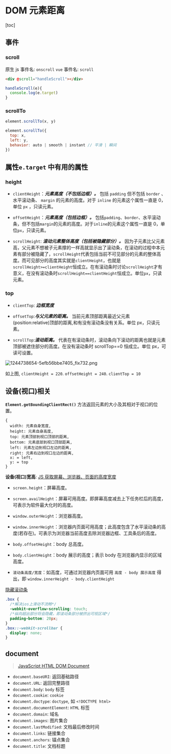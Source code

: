 # DOM 元素距离

[toc]

## 事件

### scroll

原生 js 事件名: `onscroll`
`vue` 事件名: `scroll`

```html
<div @scroll="handleScroll"></div>
```

```js
handleScroll(e){
  console.log(e.target)
}
```

### scrollTo

```js
element.scrollTo(x, y)

element.scrollTo({
  top: x,
  left: y,
  behavior: auto | smooth | instant // 平滑 | 瞬间
})
```

## 属性`e.target` 中有用的属性

### height

- `clientHeight`：**_元素高度（不包括边框）。_** 包括 `padding` 但不包括 `border` 、水平滚动条、 `margin` 的元素的高度。对于 `inline` 的元素这个属性一直是 0，单位 `px` ，只读元素。

- `offsetHeight`：**_元素高度（包括边框）。_** 包括`padding`、`border`、水平滚动条，但不包括`margin`的元素的高度。对于`inline`的元素这个属性一直是 0，单位`px`，只读元素。

- `scrollHeight`: **_滚动元素整体高度（包括被隐藏部分）。_** 因为子元素比父元素高，父元素不想被子元素撑的一样高就显示出了滚动条，在滚动的过程中本元素有部分被隐藏了，`scrollHeight`代表包括当前不可见部分的元素的整体高度。而可见部分的高度其实就是`clientHeight`，也就是`scrollHeight>=clientHeight`恒成立。在有滚动条时讨论`scrollHeight`才有意义，在没有滚动条时`scrollHeight==clientHeight`恒成立。单位`px`，只读元素。

### top

- `clientTop`: **_边框宽度_**

- `offsetTop`:**_与父元素的距离。_** 当前元素顶部距离最近父元素(position:relative)顶部的距离,和有没有滚动条没有关系。单位 px，只读元素。

- `scrollTop`:**_滚动距离。_** 代表在有滚动条时，滚动条向下滚动的距离也就是元素顶部被遮住部分的高度。在没有滚动条时 scrollTop==0 恒成立。单位 px，可读可设置。

![1244738654-5efb56bbe7405_fix732.png](http://tva1.sinaimg.cn/mw690/006EgRKPgy1gx5tr32j6cj306o04ngma.jpg)

如上图, `clientHeight = 220`. `offsetHeight = 240`. `clientTop = 10`

## 设备(视口)相关

**`Element.getBoundingClientRect()`** 方法返回元素的大小及其相对于视口的位置。

```text
{
  width: 元素自身宽度,
  height: 元素自身高度,
  top: 元素顶部到视口顶部的距离,
  bottom: 元素底部到视口顶部距离,
  left: 元素左边到视口左边的距离,
  right: 元素右边到视口左边的距离,
  x: = left,
  y: = top
}
```

**设备(视口)宽高**:
[JS 获取屏幕、浏览器、页面的高度宽度](https://segmentfault.com/a/1190000010443608)

- `screen.height`：屏幕高度。

- `screen.availHeight`：屏幕可用高度。即屏幕高度减去上下任务栏后的高度，可表示为软件最大化时的高度。

- `window.outerHeight`：浏览器高度。

- `window.innerHeight`：浏览器内页面可用高度；此高度包含了水平滚动条的高度(若存在)。可表示为浏览器当前高度去除浏览器边框、工具条后的高度。

- `body.offsetHeight`：body 总高度。

- `body.clientHeight`：body 展示的高度；表示 body 在浏览器内显示的区域高度。

- `滚动条高度/宽度`：如高度，可通过浏览器内页面可用 `高度 - body 展示高度` 得出，即 `window.innerHeight - body.clientHeight`

[隐藏滚动条](https://www.jianshu.com/p/01a85bf1e113)

```css
.box {
  /*解决ios上滑动不流畅*/
  -webkit-overflow-scrolling: touch;
  /*纵向超出部分将会隐藏，即滚动条部分被挤出可视区域*/
  padding-bottom: 20px;
}
.box::-webkit-scrollbar {
  display: none;
}
```

## document

> [JavaScript HTML DOM Document](https://www.w3schools.com/js/js_htmldom_document.asp)

- `document.baseURI`: 返回基础路径
- `document.URL`: 返回完整路径
- `document.body`: `body` 标签
- `document.cookie`: `cookie`
- `document.doctype`: `doctype`, 如 `<!DOCTYPE html>`
- `document.documentElement`: `HTML` 标签
- `document.domain`: 域名
- `document.images`: 图片集合
- `document.lastModified`: 文档最后修改时间
- `document.links`: 链接集合
- `document.anchors`: 锚点集合
- `document.title`: 文档标题
